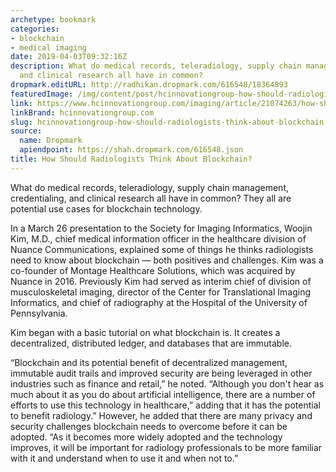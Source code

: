 ```yaml
---
archetype: bookmark
categories:
- blockchain
- medical imaging
date: 2019-04-03T09:32:16Z
description: What do medical records, teleradiology, supply chain management, credentialing,
  and clinical research all have in common?
dropmark.editURL: http://radhikan.dropmark.com/616548/18364893
featuredImage: /img/content/post/hcinnovationgroup-how-should-radiologists-think-about-blockchain.jpg
link: https://www.hcinnovationgroup.com/imaging/article/21074263/how-should-radiologists-think-about-blockchain
linkBrand: hcinnovationgroup.com
slug: hcinnovationgroup-how-should-radiologists-think-about-blockchain
source:
  name: Dropmark
  apiendpoint: https://shah.dropmark.com/616548.json
title: How Should Radiologists Think About Blockchain?
---
```

What do medical records, teleradiology, supply chain management, credentialing, and clinical research all have in common? They all are potential use cases for blockchain technology.

In a March 26 presentation to the Society for Imaging Informatics, Woojin Kim, M.D., chief medical information officer in the healthcare division of Nuance Communications, explained some of things he thinks radiologists need to know about blockchain — both positives and challenges. Kim was a co-founder of Montage Healthcare Solutions, which was acquired by Nuance in 2016. Previously Kim had served as interim chief of division of musculoskeletal imaging, director of the Center for Translational Imaging Informatics, and chief of radiography at the Hospital of the University of Pennsylvania.

 Kim began with a basic tutorial on what blockchain is. It creates a decentralized, distributed ledger, and databases that are immutable.

“Blockchain and its potential benefit of decentralized management, immutable audit trails and improved security are being leveraged in other industries such as finance and retail,” he noted. “Although you don't hear as much about it as you do about artificial intelligence, there are a number of efforts to use this technology in healthcare,” adding that it has the potential to benefit radiology.” However, he added that there are many privacy and security challenges blockchain needs to overcome before it can be adopted. “As it becomes more widely adopted and the technology improves, it will be important for radiology professionals to be more familiar with it and understand when to use it and when not to.”


